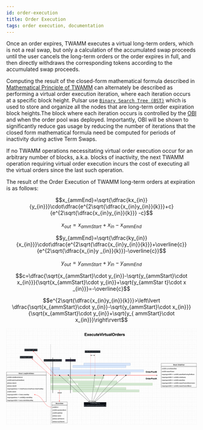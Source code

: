 ```yaml
---
id: order-execution
title: Order Execution
tags: order execution, documentation
---
```


<!-- [Reference Documentation](https://mirror.xyz/0slippage.eth/5zKJW4Zx9zYHpB4jNln16HuU8d8EtawmA17usNfIje4) -->

Once an order expires, TWAMM executes a virtual long-term orders, which is not a real swap, but only a calculation of the accumulated swap proceeds until the user cancels the long-term orders or the order expires in full, and then directly withdraws the corresponding tokens according to the accumulated swap proceeds.

Computing the result of the closed-form mathematical formula described in [Mathematical Principle of TWAMM](05-mathematical-principle-of-twamm.md) can alternately be described as performing a virtual order execution iteration, where each iteration occurs at a specific block height. Pulsar use [`Binary Search Tree (BST)`](../01-protocol-overview/02-smart-contracts.md#binarysearchtree) which is used to store and organize all the nodes that are long-term order expiration block heights.The block where each iteration occurs is controlled by the [OBI](03-order-block-interval.md) and when the order pool was deployed. Importantly, OBI will be shown to significantly reduce gas usage by reducing the number of iterations that the closed form mathematical formula need be computed for periods of inactivity during active Term Swaps.

If no TWAMM operations necessitating virtual order execution occur for an arbitrary number of blocks, a.k.a. blocks of inactivity, the next TWAMM operation requiring virtual order execution incurs the cost of executing all the virtual orders since the last such operation.

<!-- The number of virtual order execution iterations incurred for a given block number in such a scenario can be calculated with the following formula: -->

<!-- $$VOEIterations = 1 + Floor(\dfrac{BN-LVOB+(LVOB \mod\ OBI)}{OBI})$$

Where:

- VOE Iterations = Virtual Order Execution Iterations
- BN = Block Number
- LVOB = Last Virtual Order Block
- OBI = Order Block Interval

The inverse relationship in equationa bove between iterations and OBI suggests that for pairs with significant inactivity, larger order block intervals may be appropriate to reduce gas usage. To illustrate this relationship, consider a TWAMM pair last updated at block 1000, the Last Virtual Order Block (LVOB), with a new TWAMM operation requiring virtual order execution issued at the current block, BN, 1201. Equation above can be used to plot the number of iterations against the OBI for this 201 block inactivity scenario:

![](images/iterations-vs-obi.png) -->

The result of the Order Execution of TWAMM long-term orders at expiration is as follows:

$$x_{ammEnd}=\sqrt{\dfrac{kx_{in}}{y_{in}}}\cdot\dfrac{e^{2\sqrt{\dfrac{x_{in}y_{in}}{k}}}+c}{e^{2\sqrt{\dfrac{x_{in}y_{in}}{k}}} -c}$$

$$x_{out}=x_{ammStart}+x_{in}-x_{ammEnd}$$

$$y_{ammEnd}=\sqrt{\dfrac{ky_{in}}{x_{in}}}\cdot\dfrac{e^{2\sqrt{\dfrac{x_{in}y_{in}}{k}}}+\overline{c}}{e^{2\sqrt{\dfrac{x_{in}y _{in}}{k}}}-\overline{c}}$$

$$y_{out}=y_{ammStart}+y_{in}-y_{ammEnd}$$

$$c=\dfrac{\sqrt{x_{ammStart}\cdot y_{in}}-\sqrt{y_{ammStart}\cdot x_{in}}}{\sqrt{x_{ammStart}\cdot y_{in}}+\sqrt{y_{ammStar t}\cdot x _{in}}}=-\overline{c}$$

$$e^{2\sqrt{\dfrac{x_{in}y_{in}}{k}}}>\left\lvert \dfrac{\sqrt{x_{ammStart}\cdot y_{in}}-\sqrt{y_{ammStart}\cdot x_{in}}}{\sqrt{x_{ammStart}\cdot y_{in}}+\sqrt{y_{ ammStart}\cdot x_{in}}}\right\rvert$$

![](images/executeVirtualOrders.png)
